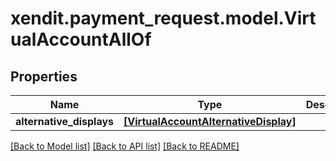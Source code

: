 # xendit.payment_request.model.VirtualAccountAllOf


## Properties
Name | Type | Description | Notes
------------ | ------------- | ------------- | -------------
**alternative_displays** | [**[VirtualAccountAlternativeDisplay]**](VirtualAccountAlternativeDisplay.md) |  | [optional] 

[[Back to Model list]](../README.md#documentation-for-models) [[Back to API list]](../README.md#documentation-for-api-endpoints) [[Back to README]](../README.md)



